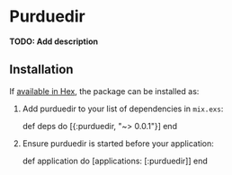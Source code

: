 # Purduedir

**TODO: Add description**

## Installation

If [available in Hex](https://hex.pm/docs/publish), the package can be installed as:

  1. Add purduedir to your list of dependencies in `mix.exs`:

        def deps do
          [{:purduedir, "~> 0.0.1"}]
        end

  2. Ensure purduedir is started before your application:

        def application do
          [applications: [:purduedir]]
        end


